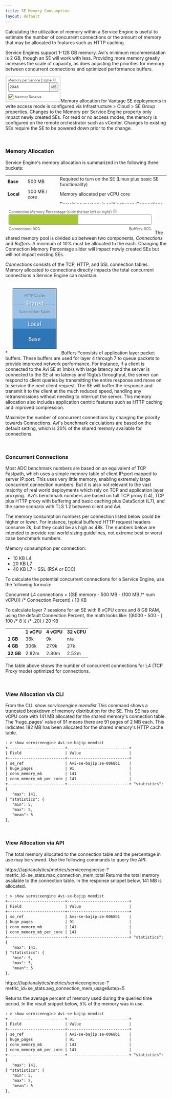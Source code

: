 ```yaml
---
title: SE Memory Consumption
layout: default
---
```

Calculating the utilization of memory within a Service Engine is useful to estimate the number of concurrent connections or the amount of memory that may be allocated to features such as HTTP caching.

Service Engines support 1-128 GB memory. Avi's minimum recommendation is 2 GB, though an SE will work with less. Providing more memory greatly increases the scale of capacity, as does adjusting the priorities for memory between concurrent connections and optimized performance buffers.

<a href="img/MemoryPerSE-1.png"><img src="img/MemoryPerSE-1.png" alt="MemoryPerSE" width="173" height="82"></a>Memory allocation for Vantage SE deployments in write access mode is configured via Infrastructure > Cloud > SE Group properties. Changes to the Memory per Service Engine property only impact newly created SEs. For read or no access modes, the memory is configured on the remote orchestrator such as vCenter. Changes to existing SEs require the SE to be powered down prior to the change.

 

### Memory Allocation

Service Engine's memory allocation is summarized in the following three buckets:
<table style="height: 88px;" width="650"> 
 <tbody> 
  <tr> 
   <td><strong>Base<br> </strong></td> 
   <td>500 MB</td> 
   <td>Required to turn on the SE (Linux plus basic SE functionality)</td> 
  </tr> 
  <tr> 
   <td><strong>Local<br> </strong></td> 
   <td>100 MB / core</td> 
   <td>Memory allocated per vCPU core</td> 
  </tr> 
  <tr> 
   <td><strong>Shared<br> </strong></td> 
   <td>Remaining</td> 
   <td>Remaining memory is split between <em>Connections</em> and <em>HTTP Cache</em></td> 
  </tr> 
 </tbody> 
</table>

<a href="img/MemAllocation.png"><img src="img/MemAllocation.png" alt="MemAllocation" width="467" height="82"></a>The shared memory pool is divided up between two components, *Connections* and *Buffers*. A minimum of 10% must be allocated to the each. Changing the Connection Memory Percentage slider will impact newly created SEs but will not impact existing SEs.

*Connections* consists of the TCP, HTTP, and SSL connection tables. Memory allocated to connections directly impacts the total concurrent connections a Service Engine can maintain.

*<a href="img/MemoryTable.png"><img src="img/MemoryTable.png" alt="MemoryTable" width="168" height="224"></a>Buffers *consists of application layer packet buffers. These buffers are used for layer 4 through 7 to queue packets to provide improved network performance. For instance, if a client is connected to the Avi SE at 1mb/s with large latency and the server is connected to the SE at no latency and 10gb/s throughput, the server can respond to client queries by transmitting the entire response and move on to service the next client request. The SE will buffer the response and transmit it to the client at the much reduced speed, handling any retransmissions without needing to interrupt the server. This memory allocation also includes application centric features such as HTTP caching and improved compression.

Maximize the number of concurrent connections by changing the priority towards Connections. Avi's benchmark calculations are based on the default setting, which is 20% of the shared memory available for connections.

 

### Concurrent Connections

Most ADC benchmark numbers are based on an equivalent of TCP Fastpath, which uses a simple memory table of client IP:port mapped to server IP:port. This uses very little memory, enabling extremely large concurrent connection numbers. But it is also not relevant to the vast majority of real world deployments which rely on TCP and application layer proxying.  Avi's benchmark numbers are based on full TCP proxy (L4), TCP plus HTTP proxy with buffering and basic caching plus DataScript (L7), and the same scenario with TLS 1.2 between client and Avi.

The memory consumption numbers per connection listed below could be higher or lower. For instance, typical buffered HTTP request headers consume 2k, but they could be as high as 48k. The numbers below are intended to provide real world sizing guidelines, not extreme best or worst case benchmark numbers.

Memory consumption per connection:

* 10 KB L4
* 20 KB L7
* 40 KB L7 + SSL (RSA or ECC)

To calculate the potential concurrent connections for a Service Engine, use the following formula:

Concurrent L4 connections = ((SE memory - 500 MB - (100 MB /* num vCPU)) /* Connection Percent) / 10 KB

To calculate layer 7 sessions for an SE with 8 vCPU cores and 8 GB RAM, using the default Connection Percent, the math looks like:
((8000 - 500 - ( 100 /* 8 )) /* .20) / 20 KB
<table style="height: 94px;" width="300"> 
 <tbody> 
  <tr> 
   <td></td> 
   <td><strong>1 vCPU</strong></td> 
   <td><strong>4 vCPU</strong></td> 
   <td><strong>32 vCPU</strong></td> 
  </tr> 
  <tr> 
   <td><strong>1 GB</strong></td> 
   <td>36k</td> 
   <td>9k</td> 
   <td>n/a</td> 
  </tr> 
  <tr> 
   <td><strong>4 GB</strong></td> 
   <td>306k</td> 
   <td>279k</td> 
   <td>27k</td> 
  </tr> 
  <tr> 
   <td><strong>32 GB</strong></td> 
   <td>2.82m</td> 
   <td>2.80m</td> 
   <td>2.52m</td> 
  </tr> 
 </tbody> 
</table>

The table above shows the number of concurrent connections for L4 (TCP Proxy mode) optimized for connections.

 

### View Allocation via CLI

From the CLI: *show serviceengine <SE Name> memdist*
This command shows a truncated breakdown of memory distribution for the SE. This SE has one vCPU core with 141 MB allocated for the shared memory's connection table. The 'huge_pages' value of 91 means there are 91 pages of 2 MB each. This indicates 182 MB has been allocated for the shared memory's HTTP cache table.
<pre><code class="language-lua">: &gt; show serviceengine Avi-se-bajip memdist
+-------------------------+---------------------------+
| Field                   | Value                     |
+-------------------------+---------------------------+
| se_ref                  | Avi-se-bajip:se-0068b1    |
| huge_pages              | 91                        |
| conn_memory_mb          | 141                       |
| conn_memory_mb_per_core | 141                       |
+-------------------------+---------------------------+ "statistics": {
   "max": 141,
} "statistics": {
   "min": 5,
   "max": 5,
   "mean": 5
},</code></pre>

 

### View Allocation via API

The total memory allocated to the connection table and the percentage in use may be viewed. Use the following commands to query the API:

https://<IP Address>/api/analytics/metrics/serviceengine/se-<SE UUID>?metric_id=se_stats.max_connection_mem_total
Returns the total memory available to the connection table. In the response snippet below, 141 MB is allocated.
<pre><code class="language-lua">: &gt; show serviceengine Avi-se-bajip memdist
+-------------------------+---------------------------+
| Field                   | Value                     |
+-------------------------+---------------------------+
| se_ref                  | Avi-se-bajip:se-0068b1    |
| huge_pages              | 91                        |
| conn_memory_mb          | 141                       |
| conn_memory_mb_per_core | 141                       |
+-------------------------+---------------------------+ "statistics": {
   "max": 141,
} "statistics": {
   "min": 5,
   "max": 5,
   "mean": 5
},</code></pre>  https://<IP Address>/api/analytics/metrics/serviceengine/se-<SE UUID>?metric_id=se_stats.avg_connection_mem_usage&step=5
Returns the average percent of memory used during the queried time period. In the result snippet below, 5% of the memory was in use.
<pre><code class="language-lua">: &gt; show serviceengine Avi-se-bajip memdist
+-------------------------+---------------------------+
| Field                   | Value                     |
+-------------------------+---------------------------+
| se_ref                  | Avi-se-bajip:se-0068b1    |
| huge_pages              | 91                        |
| conn_memory_mb          | 141                       |
| conn_memory_mb_per_core | 141                       |
+-------------------------+---------------------------+ "statistics": {
   "max": 141,
} "statistics": {
   "min": 5,
   "max": 5,
   "mean": 5
},</code></pre>